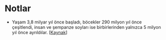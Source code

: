 # Notlar

* Yaşam 3,8 milyar yıl önce başladı, böcekler 290 milyon yıl
  önce çeşitlendi, insan ve şempanze soyları ise birbirlerinden
  yalnızca 5 milyon yıl önce ayrıldılar.
  [[Kaynak](http://evrimianlamak.org/e/Evrim101:%E2%80%9CNe,_ne_zaman_oldu?%E2%80%9D_nas%C4%B1l_bilebiliriz?)]

